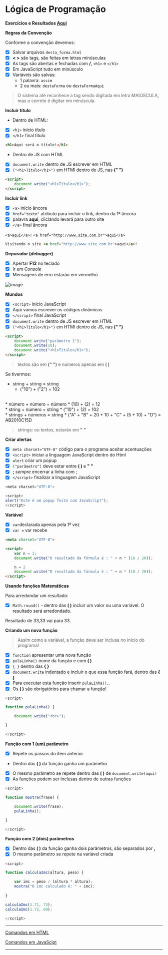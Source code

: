 # Lógica de Programação

**Exercícios e Resultados [Aqui](https://github.com/PamelaRondina/logica_programacao/blob/main/programas/README_exercicios_e_respostas.md)**

**Regras da Convenção**

Conforme a convenção devemos:
- [x] Salvar arquivos `desta_forma.html`
- [x] **< >** são tags, são feitas em letras minúsculas
- [x] As tags são abertas e fechadas com **/**, `<h1>` e `</h1>`
- [x] Em JavaScript tudo em minúsculo
- [x] Variáveis são salvas:
   * 1 palavra: `assim`
   * 2 ou mais: `destaForma` ou `destaFormaAqui`

> O sistema até reconhece a tag sendo digitada em letra MAIÚSCULA, mas o correto é digitar em minúscula. 

**Incluir título**
* Dentro de HTML:
- [x] `<h1>`  início título
- [x] `</h1>` final título
 
```html
<h1>Aqui será o título!</h1>
```

* Dentro de JS com HTML

- [x] `document.write` dentro de JS escrever em HTML
- [x] `("<h1>Título</h1>")` em HTMl dentro de JS, nas **(" ")**

```html
<script>
    document.write("<h1>Título</h1>");
</script>
```

 **Incluir link**
- [x] `<a>` início âncora
- [x] `href="texto"` atributo para incluir o link, dentro da 1ª âncora
- [x] palavra **aqui**, cliclando levará para outro site
- [x] `</a>` final âncora
 
 `<a>aqui</a>!`
`<a href="http://www.site.com.br">aqui</a>`

 ```html
 Visitando o site <a href="http://www.site.com.br">aqui</a>!
 ```

**Depurador (*debugger*)**

- [x] Apertar **F12** no teclado
- [x] Ir em *Console*
- [x] Mensagens de erro estarão em vermelho

![image](https://user-images.githubusercontent.com/108991648/182258030-576ee244-b907-44cf-885f-8fd637cfaca4.png)

**Mundos**
- [x] `<script>` início JavaScript
- [x] Aqui vamos escrever os códigos dinâmicos
- [x] `</script>` final JavaScript
- [x] `document.write` dentro de JS escrever em HTML
- [x] `("<h1>Título</h1>")` em HTMl dentro de JS, nas **(" ")**

```html
<script>
    document.write("parâmetro 1");
    document.write(18);
    document.write("<h1>Título</h1>");
</script>
```
> textos são em **(" ")** e números apenas em **( )**

Se tivermos:

* string + string = string
   * ("10") + ("2") = 102
<br>
* número + número = número
   * (10) + (2) = 12
<br>
* string + número = string
   * ("10") + (2) = 102
<br>
* strings + números = string
   * ("A" + "B" + 20 + 10 + "C" + (5 + 10) + "D") = AB2010C15D

> strings: ou textos, estarão em **" "**

**Criar alertas**

- [x] `meta charset="UTF-8"` código para o programa aceitar acentuações
- [x] `<script>` iniciar a linguagem JavaScript dentro do Html
- [x] `alert` criar um popup
- [x] `("parâmetro")` deve estar entre **( )** e **" "**
- [x] **;** *sempre* encerrar a linha com ;   
- [x] `</script>` finalizar a linguagem JavaScript 

```JavaScript
<meta charset="UTF-8">

<script>
alert("Este é um popup feito com JavaScript");
</script>
```

**Variável**

- [x] `var`declarada apenas pela 1ª vez
- [x] `var =` var recebe

```html
<meta charset="UTF-8">

<script>
    var n = 1;
    document.write("O resultado da fórmula é : " + n * (10 / 20));

    n = 2
    document.write("O resultado da fórmula é : " + n * (10 / 20));
</script>
```

**Usando funções Matemáticas**

Para arredondar um resultado:

- [x] `Math.round()` - dentro das **( )** incluir um valor ou uma variável. O resultado será arredondado.

Resultado de 33,33 vai para 33.

**Criando um nova função**

> Assim como a variável, a função deve ser inclusa no início do programa!

- [x] `function` apresentar uma nova função
- [x] `pulaLinha()` nome da função e com **( )**
- [x] `{ }` dentro das **{ }** 
- [x] `document.write` indentado e incluir o que essa função fará, dentro das **{ }** 
- [x] Para executar esta função inserir `pulaLinha();`. 
- [x] Os **( )** são obrigatórios para chamar a função!

```JavaScript
<script>

function pulaLinha() {

    document.write("<br>");

}

</script>
```

**Função com 1 (um) parâmetro**
- [x] Repete os passos do item anterior
- Dentro das **( )** da função ganha um parâmetro
- [x] O mesmo parâmetro se repete dentro das **( )** de `document.write(aqui)`
- [x] As funções podem ser inclusas dentro de outras funções

```JavaScript
<script>

function mostra(frase) {

    document.write(frase);
    pulaLinha();

}

</script>
```

**Função com 2 (dois) parâmetros**
- [x] Dentro das **( )** da função ganha dois parâmetros, são separados por **,**
- [x] O mesmo parâmetro se repete na variável criada

```JavaScript
<script>

function calculaImc(altura, peso) {

    var imc = peso / (altura * altura);
    mostra("O imc calculado é: " + imc);
    
}

calculaImc(1.71, 73);
calculaImc(1.72, 68);

</script>
```
<hr>

[Comandos em HTML](https://github.com/PamelaRondina/step-by-step/blob/main/html/comandos_html.md)

[Comandos em JavaScipt](https://github.com/PamelaRondina/step-by-step/blob/main/javascript/comandos_javascript.md)

____

